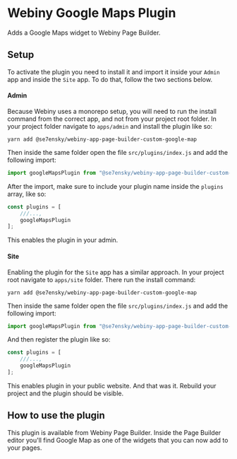 # Webiny Google Maps Plugin

Adds a Google Maps widget to Webiny Page Builder.

## Setup
To activate the plugin you need to install it and import it inside your `Admin` app and inside the `Site` app. To do that, follow the two sections below.

#### Admin

Because Webiny uses a monorepo setup, you will need to run the install command from the correct app, and not from your project root folder. In your project folder navigate to `apps/admin` and install the plugin like so:

```
yarn add @se7ensky/webiny-app-page-builder-custom-google-map
```

Then inside the same folder open the file `src/plugins/index.js` and add the following import:

``` js
import googleMapsPlugin from "@se7ensky/webiny-app-page-builder-custom-google-map/admin";
```

After the import, make sure to include your plugin name inside the `plugins` array, like so:
```js
const plugins = [
    ///...,
    googleMapsPlugin
];
```

This enables the plugin in your admin.

#### Site

Enabling the plugin for the `Site` app has a similar approach. 
In your project root navigate to `apps/site` folder. There run the install command:

```
yarn add @se7ensky/webiny-app-page-builder-custom-google-map
```

Then inside the same folder open the file `src/plugins/index.js` and add the following import:

```js
import googleMapsPlugin from "@se7ensky/webiny-app-page-builder-custom-google-map/render";
```

And then register the plugin like so:

```js
const plugins = [
    ///...,
    googleMapsPlugin
];
```

This enables plugin in your public website. And that was it. Rebuild your project and the plugin should be visible.

## How to use the plugin

This plugin is available from Webiny Page Builder. Inside the Page Builder editor you'll find Google Map as one of the widgets that you can now add to your pages.
